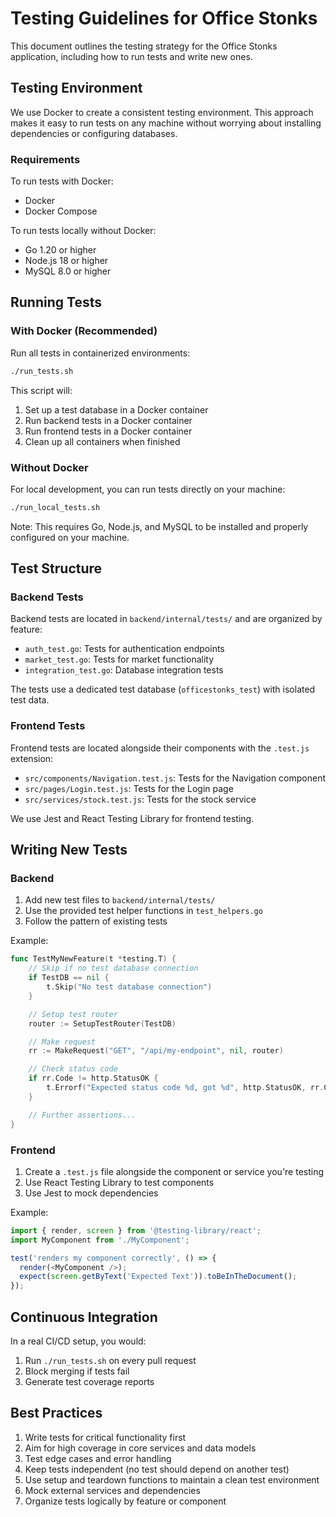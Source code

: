 # Testing Guidelines for Office Stonks

This document outlines the testing strategy for the Office Stonks application, including how to run tests and write new ones.

## Testing Environment

We use Docker to create a consistent testing environment. This approach makes it easy to run tests on any machine without worrying about installing dependencies or configuring databases.

### Requirements

To run tests with Docker:
- Docker
- Docker Compose

To run tests locally without Docker:
- Go 1.20 or higher
- Node.js 18 or higher
- MySQL 8.0 or higher

## Running Tests

### With Docker (Recommended)

Run all tests in containerized environments:

```bash
./run_tests.sh
```

This script will:
1. Set up a test database in a Docker container
2. Run backend tests in a Docker container
3. Run frontend tests in a Docker container
4. Clean up all containers when finished

### Without Docker

For local development, you can run tests directly on your machine:

```bash
./run_local_tests.sh
```

Note: This requires Go, Node.js, and MySQL to be installed and properly configured on your machine.

## Test Structure

### Backend Tests

Backend tests are located in `backend/internal/tests/` and are organized by feature:

- `auth_test.go`: Tests for authentication endpoints
- `market_test.go`: Tests for market functionality
- `integration_test.go`: Database integration tests

The tests use a dedicated test database (`officestonks_test`) with isolated test data.

### Frontend Tests

Frontend tests are located alongside their components with the `.test.js` extension:

- `src/components/Navigation.test.js`: Tests for the Navigation component
- `src/pages/Login.test.js`: Tests for the Login page
- `src/services/stock.test.js`: Tests for the stock service

We use Jest and React Testing Library for frontend testing.

## Writing New Tests

### Backend

1. Add new test files to `backend/internal/tests/`
2. Use the provided test helper functions in `test_helpers.go`
3. Follow the pattern of existing tests

Example:

```go
func TestMyNewFeature(t *testing.T) {
    // Skip if no test database connection
    if TestDB == nil {
        t.Skip("No test database connection")
    }

    // Setup test router
    router := SetupTestRouter(TestDB)

    // Make request
    rr := MakeRequest("GET", "/api/my-endpoint", nil, router)

    // Check status code
    if rr.Code != http.StatusOK {
        t.Errorf("Expected status code %d, got %d", http.StatusOK, rr.Code)
    }

    // Further assertions...
}
```

### Frontend

1. Create a `.test.js` file alongside the component or service you're testing
2. Use React Testing Library to test components
3. Use Jest to mock dependencies

Example:

```javascript
import { render, screen } from '@testing-library/react';
import MyComponent from './MyComponent';

test('renders my component correctly', () => {
  render(<MyComponent />);
  expect(screen.getByText('Expected Text')).toBeInTheDocument();
});
```

## Continuous Integration

In a real CI/CD setup, you would:
1. Run `./run_tests.sh` on every pull request
2. Block merging if tests fail
3. Generate test coverage reports

## Best Practices

1. Write tests for critical functionality first
2. Aim for high coverage in core services and data models
3. Test edge cases and error handling
4. Keep tests independent (no test should depend on another test)
5. Use setup and teardown functions to maintain a clean test environment
6. Mock external services and dependencies
7. Organize tests logically by feature or component